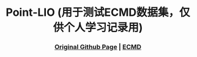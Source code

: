  [comment]: <> (# Point-LIO)

 <h1 align="center"> Point-LIO (用于测试ECMD数据集，仅供个人学习记录用)
  </h1>


[comment]: <> (  <h2 align="center">PAPER</h2>)
  <h3 align="center">
  <a href="https://github.com/hku-mars/Point-LIO">Original Github Page</a>
 |  <a href="https://arclab-hku.github.io/ecmd/">ECMD</a>
  </h3>
  <div align="center"></div>

